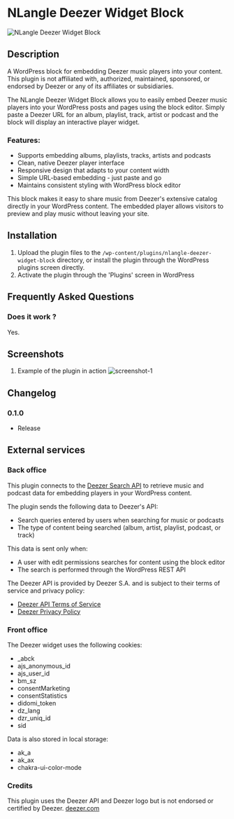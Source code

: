 # NLangle Deezer Widget Block

![ NLangle Deezer Widget Block ](https://github.com/n-langle/nlangle-deezer-widget-block/blob/develop/.wordpress-org/banner-1544x500.png)

## Description

A WordPress block for embedding Deezer music players into your content. This plugin is not affiliated with, authorized, maintained, sponsored, or endorsed by Deezer or any of its affiliates or subsidiaries.

The NLangle Deezer Widget Block allows you to easily embed Deezer music players into your WordPress posts and pages using the block editor. Simply paste a Deezer URL for an album, playlist, track, artist or podcast and the block will display an interactive player widget.

### Features:
* Supports embedding albums, playlists, tracks, artists and podcasts
* Clean, native Deezer player interface
* Responsive design that adapts to your content width
* Simple URL-based embedding - just paste and go
* Maintains consistent styling with WordPress block editor

This block makes it easy to share music from Deezer's extensive catalog directly in your WordPress content. The embedded player allows visitors to preview and play music without leaving your site.


## Installation

1. Upload the plugin files to the `/wp-content/plugins/nlangle-deezer-widget-block` directory, or install the plugin through the WordPress plugins screen directly.
1. Activate the plugin through the 'Plugins' screen in WordPress


## Frequently Asked Questions

### Does it work ?

Yes.

## Screenshots

1. Example of the plugin in action
![screenshot-1](https://github.com/n-langle/nlangle-deezer-widget-block/blob/develop/.wordpress-org/screenshot-1.gif)

## Changelog

### 0.1.0
* Release

## External services

### Back office
This plugin connects to the [Deezer Search API](https://developers.deezer.com/api/search) to retrieve music and podcast data for embedding players in your WordPress content.

The plugin sends the following data to Deezer's API:
* Search queries entered by users when searching for music or podcasts
* The type of content being searched (album, artist, playlist, podcast, or track)

This data is sent only when:
* A user with edit permissions searches for content using the block editor
* The search is performed through the WordPress REST API

The Deezer API is provided by Deezer S.A. and is subject to their terms of service and privacy policy:
* [Deezer API Terms of Service](https://developers.deezer.com/termsofuse)
* [Deezer Privacy Policy](https://www.deezer.com/legal/personal-datas)

### Front office
The Deezer widget uses the following cookies:
* _abck
* ajs_anonymous_id
* ajs_user_id
* bm_sz
* consentMarketing
* consentStatistics
* didomi_token
* dz_lang
* dzr_uniq_id
* sid

Data is also stored in local storage:
* ak_a
* ak_ax
* chakra-ui-color-mode

### Credits
This plugin uses the Deezer API and Deezer logo but is not endorsed or certified by Deezer.
[deezer.com](https://www.deezer.com)